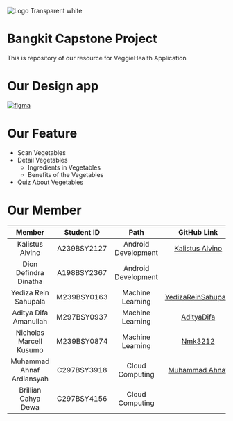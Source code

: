 ![Logo Transparent white](https://storage.googleapis.com/userveggie-data/logo-veggie2.png)
# Bangkit Capstone Project
This is repository of our resource for VeggieHealth Application
# Our Design app
[![figma](https://img.shields.io/badge/Figma-Our%20Design-success)](https://www.figma.com/file/hrumdQX8mAX0vLtnFkMo6G/Untitled?type=design&node-id=10-2&mode=design&t=HHBd3Zd1pof5dOQ6-0)
# Our Feature
- Scan Vegetables
- Detail Vegetables
  - Ingredients in Vegetables
  - Benefits of the Vegetables
- Quiz About Vegetables
# Our Member
|            Member           | Student ID  |        Path          |                        GitHub Link                          |                            Linkedin
| :-------------------------: | :----------:| :------------------: |  :---------------------------------------------------------:| :---------------------------------------------------------:|
|       Kalistus Alvino       | A239BSY2127 | Android Development  |  [Kalistus Alvino](https://github.com/KalistusAlvino)       | [Kalistus Alvino](https://www.linkedin.com/in/kalistus-alvino-1b365424a)
|    Dion Defindra Dinatha    | A198BSY2367 | Android Development  |                                                             |
|   Yediza Rein Sahupala      | M239BSY0163 |  Machine Learning    |  [YedizaReinSahupala](https://github.com/YedizaReinSahupala)|
|    Aditya Difa Amanullah    | M297BSY0937 |  Machine Learning    |  [AdityaDifa](https://github.com/AdityaDifa)                | [Aditya Difa A](https://www.linkedin.com/in/aditya-difa-59901b193/)
|    Nicholas Marcell Kusumo  | M239BSY0874 |  Machine Learning    |  [Nmk3212](https://github.com/Nmk3212)                      |
|  Muhammad Ahnaf Ardiansyah  | C297BSY3918 |   Cloud Computing    |  [Muhammad Ahnaf](https://github.com/muhammadahnaf24)       |
|     Brillian Cahya Dewa     | C297BSY4156 |   Cloud Computing    |                                                             |

